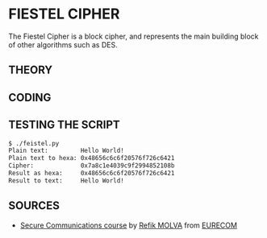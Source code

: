 # FIESTEL CIPHER
The Fiestel Cipher is a block cipher, and represents the main building block of other algorithms such as DES. <br/>

## THEORY

## CODING

## TESTING THE SCRIPT
```sh
$ ./feistel.py 
Plain text:         Hello World!
Plain text to hexa: 0x48656c6c6f20576f726c6421
Cipher:             0x7a8c1e4039c9f2994852108b
Result as hexa:     0x48656c6c6f20576f726c6421
Result to text:     Hello World!
```

## SOURCES
* [Secure Communications course](http://www.eurecom.fr/en/course/SecCom-2017Fall) by [Refik MOLVA](http://www.eurecom.fr/en/people/molva-refik) from [EURECOM](http://www.eurecom.fr/en/eurecom/strategy)
